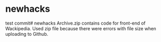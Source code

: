 ﻿# newhacks
test commit# newhacks
Archive.zip contains code for front-end of Wackipedia. Used zip file because there were errors with file size when uploading to Github.
